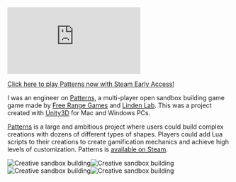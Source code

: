 <iframe class="embed-youtube" max-width="560" max-height="315" src="http://www.youtube.com/embed/u0TIGT1CSoA" frameborder="0" allowfullscreen=""></iframe>

[Click here to play Patterns now with Steam Early Access!][steam]

I was an engineer on [Patterns][patterns], a multi-player open sandbox building game game made by [Free Range Games][free-range-games] and [Linden Lab][linden-lab]. This was a project created with [Unity3D][unity3d] for Mac and Windows PCs.

[Patterns][patterns] is a large and ambitious project where users could build complex creations with dozens of different types of shapes. Players could add Lua scripts to their creations to create gamification mechanics and achieve high levels of customization.  Patterns is [available on Steam][steam].

<img class="img-inline-left" alt="Creative sandbox building" src="/content/images/patterns1.jpg"><img class="img-inline-right" alt="Creative sandbox building" src="/content/images/patterns2.jpg">
<img class="img-inline-left" alt="Creative sandbox building" src="/content/images/patterns3.jpg"><img class="img-inline-right" alt="Creative sandbox building" src="/content/images/patterns4.jpg">

[patterns]: http://www.buildpatterns.com/
[free-range-games]: http://www.freerangegames.com/
[linden-lab]: http://www.lindenlab.com/
[steam]: http://store.steampowered.com/app/218980/
[unity3d]: http://unity3d.com/